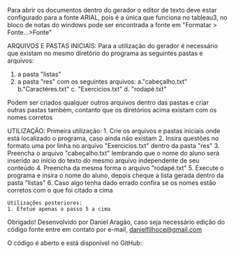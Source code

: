 Para abrir os documentos dentro do gerador o editor de texto deve estar configurado para a fonte ARIAL, pois é a única que funciona no tableau3, no bloco de notas do windows pode ser encontrada a fonte em "Formatar > Fonte...>Fonte"

ARQUIVOS E PASTAS INICIAIS:
Para a utilização do gerador é necessário que existam no mesmo diretório do programa as seguintes pastas e arquivos:
1. a pasta "listas"
2. a pasta "res" com os seguintes arquivos:
	a."cabeçalho.txt"
	b."Caractéres.txt"
	c. "Exercicios.txt"
	d. "rodapé.txt"

Podem ser criados qualquer outros arquivos dentro das pastas e criar outras pastas também, contanto que os diretórios acima existam com os nomes corretos

UTILIZAÇÃO:
	Primeira utilização:
	1. Crie os arquivos e pastas iniciais onde está localizado o programa, caso ainda não existam
	2. Insira questões no formato uma por linha no arquivo "Exercicios.txt" dentro da pasta "res"
	3. Preencha o arquivo "cabeçalho.txt" lembrando que o nome do aluno será inserido ao início do 	     texto do mesmo arquivo independente de seu conteúdo
	4. Preencha da mesma forma o arquivo "rodapé.txt"
	5. Execute o programa e insira o nome do aluno, depois cheque a lista gerada dentro da pasta "listas"
	6. Caso algo tenha dado errado confira se os nomes estão corretos com o que foi citado a cima

	Utilizações posteriores:
	1. Efetue apenas o passo 5 a cima

Obrigado!
Desenvolvido por Daniel Aragão, caso seja necessário edição do código fonte entre em contato por e-mail, danielfilhoce@gmail.com

O código é aberto e está disponível no GitHub: 
